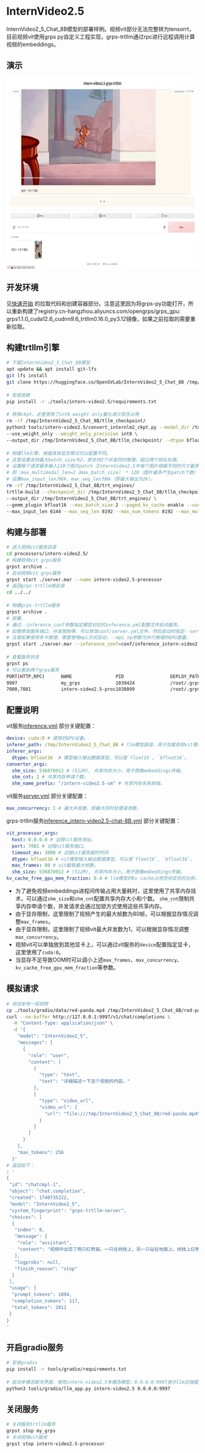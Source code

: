 # InternVideo2.5

InternVideo2_5_Chat_8B模型的部署样例。视频vit部分无法完整转为tensorrt，目前视频vit使用grps
py自定义工程实现，grps-trtllm通过rpc进行远程调用计算视频的embeddings。

## 演示

<img src="gradio3.gif" alt="gradio3.gif" height="500" width="712">

## 开发环境

见[快速开始](../README.md#快速开始)
的拉取代码和创建容器部分。注意这里因为将grps-py功能打开，所以重新构建了registry.cn-hangzhou.aliyuncs.com/opengrps/grps_gpu:
grps1.1.0_cuda12.6_cudnn9.6_trtllm0.16.0_py3.12镜像，如果之前拉取的需要重新拉取。

## 构建trtllm引擎

```bash
# 下载InternVideo2_5_Chat_8B模型
apt update && apt install git-lfs
git lfs install
git clone https://huggingface.co/OpenGVLab/InternVideo2_5_Chat_8B /tmp/InternVideo2_5_Chat_8B

# 安装依赖
pip install -r ./tools/intern-video2.5/requirements.txt

# 转换ckpt，这里使用了int8 weight only量化减少显存占用
rm -rf /tmp/InternVideo2_5_Chat_8B/tllm_checkpoint/
python3 tools/intern-video2.5/convert_internlm2_ckpt.py --model_dir /tmp/InternVideo2_5_Chat_8B/ \
--use_weight_only --weight_only_precision int8 \
--output_dir /tmp/InternVideo2_5_Chat_8B/tllm_checkpoint/ --dtype bfloat16

# 构建llm引擎，根据具体显存情况可以配置不同。
# 这里设置支持最大batch_size为2，即支持2个并发同时推理，超过两个排队处理。
# 设置每个请求最多输入128个图片patch（InternVideo2.5中每个图片根据不同的尺寸最多产生1个patch，默认截取128帧），
# 即：max_multimodal_len=2（max_batch_size） * 128（图片最多产生patch个数） * 16（每个patch对应16个token） = 4096
# 设置max_input_len为6k，max_seq_len为8k（即最大输出为2k）。
rm -rf /tmp/InternVideo2_5_Chat_8B/trt_engines/
trtllm-build --checkpoint_dir /tmp/InternVideo2_5_Chat_8B/tllm_checkpoint/ \
--output_dir /tmp/InternVideo2_5_Chat_8B/trt_engines/ \
--gemm_plugin bfloat16 --max_batch_size 2 --paged_kv_cache enable --use_paged_context_fmha enable \
--max_input_len 6144 --max_seq_len 8192 --max_num_tokens 8192 --max_multimodal_len 4096
```

## 构建与部署

```bash
# 进入视频vit服务目录
cd processors/intern-video2.5/
# 构建视频vit grps服务
grpst archive .
# 启动视频vit grps服务
grpst start ./server.mar --name intern-video2.5-processor
# 返回grps-trtllm根目录
cd ../../

# 构建grps-trtllm服务
grpst archive .
# 部署，
# 通过--inference_conf参数指定模型对应的inference.yml配置文件启动服务。
# 如需修改服务端口，并发限制等，可以修改conf/server.yml文件，然后启动时指定--server_conf参数指定新的server.yml文件。
# 注意如果使用多卡推理，需要使用mpi方式启动，--mpi_np参数为并行推理的GPU数量。
grpst start ./server.mar --inference_conf=conf/inference_intern-video2.5-chat-8B.yml

# 查看服务状态
grpst ps
# 可以看到两个grps服务
PORT(HTTP,RPC)      NAME                PID                 DEPLOY_PATH
9997                my_grps             1039424             /root/.grps/my_grps
7080,7081           intern-video2.5-proc1038099             /root/.grps/intern-video2.5-processor
```

## 配置说明

vit服务[inference.yml](../processors/intern-video2.5/conf/inference.yml) 部分关键配置：

```yaml
device: cuda:0 # 使用的GPU设备。
inferer_path: /tmp/InternVideo2_5_Chat_8B # llm模型路径，用于加载视频vit模型。
inferer_args:
  dtype: bfloat16  # 模型输入输出数据类型，可以是`float16`, `bfloat16`。
converter_args:
  shm_size: 536870912 # (512M), 共享内存大小，用于图像embeddings传输。
  shm_cnt: 2 # 共享内存申请个数。
  shm_name_prefix: "/intern-video2.5-sm" # 共享内存名称前缀。
```

vit服务[server.yml](../processors/intern-video2.5/conf/server.yml) 部分关键配置：

```yaml
max_concurrency: 1 # 最大并发数，即最大同时处理请求数。
```

grps-trtllm服务[inference_intern-video2.5-chat-8B.yml](../conf/inference_intern-video2.5-chat-8B.yml) 部分关键配置：

```yaml
vit_processor_args:
  host: 0.0.0.0 # 远程vit服务地址。
  port: 7081 # 远程vit服务端口。
  timeout_ms: 3000 # 远程vit服务超时时间
  dtype: bfloat16 # vit模型输入输出数据类型，可以是`float16`, `bfloat16`。
  max_frames: 80 # vit截取最大帧数。
  shm_size: 536870912 # (512M), 共享内存大小，用于图像embeddings传输。
kv_cache_free_gpu_mem_fraction: 0.4 # llm模型的kv cache占用空闲显存的比例，过高可能会导致vit推理OOM。
```

* 为了避免视频embeddings进程间传输占用大量耗时，这里使用了共享内存技术，可以通过`shm_size`和`shm_cnt`配置共享内存大小和个数。
  `shm_cnt`限制共享内存申请个数，并发请求会通过加锁方式使用这些共享内存。
* 由于显存限制，这里限制了视频产生的最大帧数为80帧，可以根据显存情况调整`max_frames`。
* 由于显存限制，这里限制了视频vit最大并发数为1，可以根据显存情况调整`max_concurrency`。
* 视频vit可以单独放到其他显卡上，可以通过vit服务的`device`配置指定显卡，这里使用了`cuda:0`。
* 当显存不足导致OOM时可以调小上述`max_frames`、`max_concurrency`、`kv_cache_free_gpu_mem_fraction`等参数。

## 模拟请求

```bash
# 测试本地一段视频
cp ./tools/gradio/data/red-panda.mp4 /tmp/InternVideo2_5_Chat_8B/red-panda.mp4
curl --no-buffer http://127.0.0.1:9997/v1/chat/completions \
  -H "Content-Type: application/json" \
  -d '{
    "model": "InternVideo2_5",
    "messages": [
      {
        "role": "user",
        "content": [
          {
            "type": "text",
            "text": "详细描述一下这个视频的内容。"
          },
          {
            "type": "video_url",
            "video_url": {
              "url": "file:///tmp/InternVideo2_5_Chat_8B/red-panda.mp4"
            }
          }
        ]
      }
    ],
    "max_tokens": 256
  }'
# 返回如下：
: '
{
 "id": "chatcmpl-1",
 "object": "chat.completion",
 "created": 1740735222,
 "model": "InternVideo2_5",
 "system_fingerprint": "grps-trtllm-server",
 "choices": [
  {
   "index": 0,
   "message": {
    "role": "assistant",
    "content": "视频中出现了两只红熊猫，一只在树枝上，另一只站在地面上。树枝上红熊猫正在啃食挂在绳子上的食物，而地面上的红熊猫则试图用前爪抓住食物。两只红熊猫都拥有典型的红棕色皮毛，白色的面部和黑色的眼圈。它们看起来非常活泼好动，并且对食物表现出浓厚的兴趣。背景是一个户外环境，有绿色的草地和树木，以及一些模糊的围栏。视频风格自然，光线充足且均匀，没有特殊的光影效果。视频中没有其他物体或角色出现。"
   },
   "logprobs": null,
   "finish_reason": "stop"
  }
 ],
 "usage": {
  "prompt_tokens": 1894,
  "completion_tokens": 117,
  "total_tokens": 2011
 }
}
'
```

## 开启gradio服务

```bash
# 安装gradio
pip install -r tools/gradio/requirements.txt

# 启动多模态聊天界面，使用intern-video2.5多模态模型，0.0.0.0:9997表示llm后端服务地址
python3 tools/gradio/llm_app.py intern-video2.5 0.0.0.0:9997
```

## 关闭服务

```bash
# 关闭服务trtllm服务
grpst stop my_grps
# 关闭视频vit服务
grpst stop intern-video2.5-processor
```
